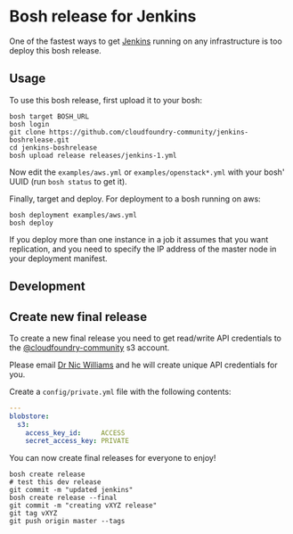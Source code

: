 # Bosh release for Jenkins

One of the fastest ways to get [Jenkins](http://jenkins-ci.org/) running on any infrastructure is too deploy this bosh release.

## Usage

To use this bosh release, first upload it to your bosh:

```
bosh target BOSH_URL
bosh login
git clone https://github.com/cloudfoundry-community/jenkins-boshrelease.git
cd jenkins-boshrelease
bosh upload release releases/jenkins-1.yml
```

Now edit the `examples/aws.yml` or `examples/openstack*.yml` with your bosh' UUID (run `bosh status` to get it).

Finally, target and deploy. For deployment to a bosh running on aws:

```
bosh deployment examples/aws.yml
bosh deploy
```

If you deploy more than one instance in a job it assumes that you want replication, and you need to specify the IP address of the master node in your deployment manifest.

## Development


## Create new final release

To create a new final release you need to get read/write API credentials to the [@cloudfoundry-community](https://github.com/cloudfoundry-community) s3 account.

Please email [Dr Nic Williams](mailto:&#x64;&#x72;&#x6E;&#x69;&#x63;&#x77;&#x69;&#x6C;&#x6C;&#x69;&#x61;&#x6D;&#x73;&#x40;&#x67;&#x6D;&#x61;&#x69;&#x6C;&#x2E;&#x63;&#x6F;&#x6D;) and he will create unique API credentials for you.

Create a `config/private.yml` file with the following contents:

``` yaml
---
blobstore:
  s3:
    access_key_id:     ACCESS
    secret_access_key: PRIVATE
```

You can now create final releases for everyone to enjoy!

```
bosh create release
# test this dev release
git commit -m "updated jenkins"
bosh create release --final
git commit -m "creating vXYZ release"
git tag vXYZ
git push origin master --tags
```


